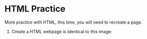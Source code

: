 # HTML Practice

More practice with HTML, this time, you will need to recreate a page.

1. Create a HTML webpage is identical to this image: